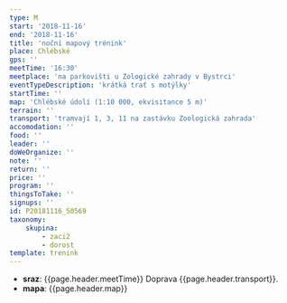 ```yaml
---
type: M
start: '2018-11-16'
end: '2018-11-16'
title: 'noční mapový trénink'
place: Chlébské
gps: ''
meetTime: '16:30'
meetplace: 'na parkovišti u Zologické zahrady v Bystrci'
eventTypeDescription: 'krátká trať s motýlky'
startTime: ''
map: 'Chlébské údolí (1:10 000, ekvisitance 5 m)'
terrain: ''
transport: 'tramvají 1, 3, 11 na zastávku Zoologická zahrada'
accomodation: ''
food: ''
leader: ''
doWeOrganize: ''
note: ''
return: ''
price: ''
program: ''
thingsToTake: ''
signups: ''
id: P20181116_50569
taxonomy:
    skupina:
        - zaci2
        - dorost
template: trenink
---
```

* **sraz**: {{page.header.meetTime}} Doprava {{page.header.transport}}.
* **mapa**: {{page.header.map}}
